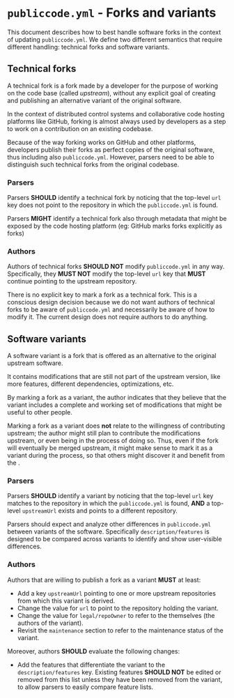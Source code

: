 # `publiccode.yml` - Forks and variants

This document describes how to best handle software forks in the
context of updating `publiccode.yml`. We define two different
semantics that require different handling: technical forks and
software variants.

## Technical forks

A technical fork is a fork made by a developer for the purpose
of working on the code base (called *upstream*), without any
explicit goal of creating and publishing an alternative variant
of the original software.

In the context of distributed control systems and collaborative
code hosting platforms like GitHub, forking is almost always used
by developers as a step to work on a contribution on an existing
codebase.

Because of the way forking works on GitHub and other platforms,
developers publish their forks as perfect copies of the original
software, thus including also `publiccode.yml`. However, parsers
need to be able to distinguish such technical forks from the
original codebase.

### Parsers

Parsers **SHOULD** identify a technical fork by noticing that the
top-level `url` key does not point to the repository in which the
`publiccode.yml` is found.

Parsers **MIGHT** identify a technical fork also through metadata
that might be exposed by the code hosting platform (eg: GitHub
marks forks explicitly as forks)

### Authors

Authors of technical forks **SHOULD NOT** modify `publiccode.yml`
in any way. Specifically, they **MUST NOT** modify the top-level
`url` key that **MUST** continue pointing to the upstream repository.

There is no explicit key to mark a fork as a technical fork. This
is a conscious design decision because we do not want authors of
technical forks to be aware of `publiccode.yml` and necessarily be
aware of how to modify it. The current design does not require
authors to do anything.


## Software variants

A software variant is a fork that is offered as an alternative to
the original upstream software.

It contains modifications that are still not part of the upstream version,
like more features, different dependencies, optimizations, etc.

By marking a fork as a variant, the author indicates that they believe
that the variant includes a complete and working set of modifications
that might be useful to other people.

Marking a fork as a variant does **not** relate to the willingness of
contributing upstream; the author might still plan to contribute the
modifications upstream, or even being in the process of doing so.
Thus, even if the fork will eventually be merged upstream, it might
make sense to mark it as a variant during the process, so that others
might discover it and benefit from the .

### Parsers

Parsers **SHOULD** identify a variant by noticing that the top-level
`url` key matches to the repository in which the `publiccode.yml`
is found, **AND** a top-level `upstreamUrl` exists and points to
a different repository.

Parsers should expect and analyze other differences in `publiccode.yml`
between variants of the software. Specifically `description/features`
is designed to be compared across variants to identify and show
user-visible differences.


### Authors

Authors that are willing to publish a fork as a variant **MUST**
at least:

* Add a key `upstreamUrl` pointing to one or more upstream
  repositories from which this variant is derived.
* Change the value for `url` to point to the repository
  holding the variant.
* Change the value for `legal/repoOwner` to refer to the
  themselves (the authors of the variant).
* Revisit the `maintenance` section to refer to the maintenance
  status of the variant.

Moreover, authors **SHOULD** evaluate the following changes:

* Add the features that differentiate the variant to the
  `description/features` key. Existing features **SHOULD NOT**
  be edited or removed from this list unless they have been
  removed from the variant, to allow parsers to easily compare
  feature lists.
